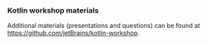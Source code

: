 ### Kotlin workshop materials

Additional materials (presentations and questions) can be found at https://github.com/jetBrains/kotlin-workshop.
